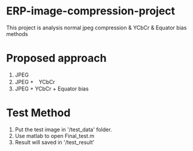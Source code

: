 # ERP-image-compression-project
This project is analysis normal jpeg compression &amp; YCbCr &amp; Equator bias methods


# Proposed approach
1. JPEG
2. JPEG +　YCbCr
3. JPEG + YCbCr + Equator bias


# Test Method
1. Put the test image in '/test_data' folder.
2. Use matlab to open Final_test.m
3. Result will saved in '/test_result'

